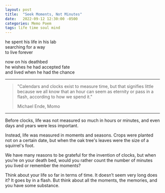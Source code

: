 ```yaml
---
layout: post
title:  "Seek Moments, Not Minutes"
date:   2022-09-12 12:30:00 -0500
categories: Memo Poem
tags: life time soul mind
---
```

he spent his life in his lab<br>
searching for a way<br>
to live forever<br>

now on his deathbed<br>
he wishes he had accepted fate<br>
and lived when he had the chance<br>

----

>"Calendars and clocks exist to measure time, but that signifies little because we all know that an hour can seem as eternity or pass in a flash, according to how we spend it."
>
>Michael Ende, Momo

----
Before clocks, life was not measured so much in hours or minutes, and even days and years were less important.

Instead, life was measured in moments and seasons. Crops were planted not on a certain date, but when the oak tree's leaves were the size of a squirrel's foot.

We have many reasons to be grateful for the invention of clocks, but when you’re on your death bed, would you rather count the number of minutes you lived or remember the moments?

Think about your life so far in terms of time. It doesn’t seem very long does it? It goes by in a flash. But think about all the moments, the memories, and you have some substance.
